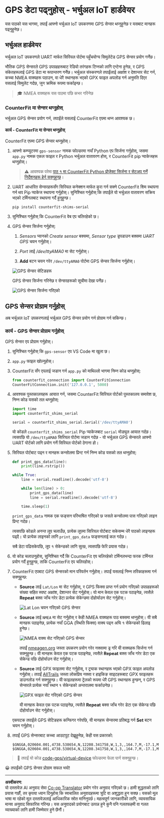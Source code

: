 <!--
CO_OP_TRANSLATOR_METADATA:
{
  "original_hash": "64f18a8f8aaa1fef5e7320e0992d8b3a",
  "translation_date": "2025-08-27T14:38:58+00:00",
  "source_file": "3-transport/lessons/1-location-tracking/virtual-device-gps-sensor.md",
  "language_code": "ne"
}
-->
# GPS डेटा पढ्नुहोस् - भर्चुअल IoT हार्डवेयर

यस पाठको यस भागमा, तपाईं आफ्नो भर्चुअल IoT उपकरणमा GPS सेन्सर थप्नुहुनेछ र यसबाट मानहरू पढ्नुहुनेछ।

## भर्चुअल हार्डवेयर

भर्चुअल IoT उपकरणले UART मार्फत सिरियल पोर्टमा पहुँचयोग्य सिमुलेटेड GPS सेन्सर प्रयोग गर्नेछ।

भौतिक GPS सेन्सरले GPS उपग्रहहरूबाट रेडियो तरंगहरू टिप्नको लागि एन्टेना हुनेछ, र GPS संकेतहरूलाई GPS डेटा मा रूपान्तरण गर्नेछ। भर्चुअल संस्करणले तपाईंलाई अक्षांश र देशान्तर सेट गर्न, कच्चा NMEA वाक्यहरू पठाउन, वा धेरै स्थानहरू भएको GPX फाइल अपलोड गर्न अनुमति दिएर यसलाई सिमुलेट गर्दछ, जुन क्रमिक रूपमा फर्काइन्छ।

> 🎓 NMEA वाक्यहरू यस पाठमा पछि कभर गरिनेछ

### CounterFit मा सेन्सर थप्नुहोस्

भर्चुअल GPS सेन्सर प्रयोग गर्न, तपाईंले यसलाई CounterFit एपमा थप्न आवश्यक छ।

#### कार्य - CounterFit मा सेन्सर थप्नुहोस्

CounterFit एपमा GPS सेन्सर थप्नुहोस्।

1. आफ्नो कम्प्युटरमा `gps-sensor` नामक फोल्डरमा नयाँ Python एप सिर्जना गर्नुहोस्, जसमा `app.py` नामक एकल फाइल र Python भर्चुअल वातावरण होस्, र CounterFit pip प्याकेजहरू थप्नुहोस्।

    > ⚠️ आवश्यक परेमा [पाठ १ मा CounterFit Python प्रोजेक्ट सिर्जना र सेटअप गर्ने निर्देशनहरू हेर्न सक्नुहुन्छ](../../../1-getting-started/lessons/1-introduction-to-iot/virtual-device.md)।

1. UART आधारित सेन्सरहरूसँग सिरियल कनेक्शन मार्फत कुरा गर्न सक्ने CounterFit शिम स्थापना गर्न थप Pip प्याकेज स्थापना गर्नुहोस्। सुनिश्चित गर्नुहोस् कि तपाईंले यो भर्चुअल वातावरण सक्रिय भएको टर्मिनलबाट स्थापना गर्दै हुनुहुन्छ।

    ```sh
    pip install counterfit-shims-serial
    ```

1. सुनिश्चित गर्नुहोस् कि CounterFit वेब एप चलिरहेको छ।

1. GPS सेन्सर सिर्जना गर्नुहोस्:

    1. *Sensors* प्यानको *Create sensor* बक्समा, *Sensor type* ड्रपडाउन बक्समा *UART GPS* चयन गर्नुहोस्।

    1. *Port* लाई */dev/ttyAMA0* मा सेट गर्नुहोस्।

    1. **Add** बटन चयन गरेर `/dev/ttyAMA0` पोर्टमा GPS सेन्सर सिर्जना गर्नुहोस्।

    ![GPS सेन्सर सेटिङहरू](../../../../../translated_images/counterfit-create-gps-sensor.6385dc9357d85ad1d47b4abb2525e7651fd498917d25eefc5a72feab09eedc70.ne.png)

    GPS सेन्सर सिर्जना गरिनेछ र सेन्सरहरूको सूचीमा देखा पर्नेछ।

    ![GPS सेन्सर सिर्जना गरिएको](../../../../../translated_images/counterfit-gps-sensor.3fbb15af0a5367566f2f11324ef5a6f30861cdf2b497071a5e002b7aa473550e.ne.png)

## GPS सेन्सर प्रोग्राम गर्नुहोस्

अब भर्चुअल IoT उपकरणलाई भर्चुअल GPS सेन्सर प्रयोग गर्न प्रोग्राम गर्न सकिन्छ।

### कार्य - GPS सेन्सर प्रोग्राम गर्नुहोस्

GPS सेन्सर एप प्रोग्राम गर्नुहोस्।

1. सुनिश्चित गर्नुहोस् कि `gps-sensor` एप VS Code मा खुला छ।

1. `app.py` फाइल खोल्नुहोस्।

1. CounterFit सँग एपलाई जडान गर्न `app.py` को माथिल्लो भागमा निम्न कोड थप्नुहोस्:

    ```python
    from counterfit_connection import CounterFitConnection
    CounterFitConnection.init('127.0.0.1', 5000)
    ```

1. आवश्यक पुस्तकालयहरू आयात गर्न, जसमा CounterFit सिरियल पोर्टको पुस्तकालय समावेश छ, निम्न कोड यसको तल थप्नुहोस्:

    ```python
    import time
    import counterfit_shims_serial
    
    serial = counterfit_shims_serial.Serial('/dev/ttyAMA0')
    ```

    यो कोडले `counterfit_shims_serial` Pip प्याकेजबाट `serial` मोड्युल आयात गर्दछ। त्यसपछि यो `/dev/ttyAMA0` सिरियल पोर्टमा जडान गर्दछ - यो भर्चुअल GPS सेन्सरले आफ्नो UART पोर्टको लागि प्रयोग गर्ने सिरियल पोर्टको ठेगाना हो।

1. सिरियल पोर्टबाट पढ्न र मानहरू कन्सोलमा प्रिन्ट गर्न निम्न कोड यसको तल थप्नुहोस्:

    ```python
    def print_gps_data(line):
        print(line.rstrip())
    
    while True:
        line = serial.readline().decode('utf-8')
    
        while len(line) > 0:
            print_gps_data(line)
            line = serial.readline().decode('utf-8')
    
        time.sleep(1)
    ```

    `print_gps_data` नामक एक फङ्सन परिभाषित गरिएको छ जसले कन्सोलमा पास गरिएको लाइन प्रिन्ट गर्दछ।

    त्यसपछि कोडले अनन्त लूप चलाउँछ, प्रत्येक लूपमा सिरियल पोर्टबाट सकेसम्म धेरै पाठको लाइनहरू पढ्दै। यो प्रत्येक लाइनको लागि `print_gps_data` फङ्सनलाई कल गर्दछ।

    सबै डेटा पढिसकेपछि, लूप १ सेकेन्डको लागि सुत्छ, त्यसपछि फेरि प्रयास गर्दछ।

1. यो कोड चलाउनुहोस्, सुनिश्चित गर्दै कि CounterFit एप चलिरहेको टर्मिनलभन्दा फरक टर्मिनल प्रयोग गर्दै हुनुहुन्छ, ताकि CounterFit एप चलिरहोस्।

1. CounterFit एपबाट GPS सेन्सरको मान परिवर्तन गर्नुहोस्। तपाईं यसलाई निम्न तरिकाहरूमा गर्न सक्नुहुन्छ:

    * **Source** लाई `Lat/Lon` मा सेट गर्नुहोस्, र GPS फिक्स प्राप्त गर्न प्रयोग गरिएको उपग्रहहरूको संख्या सहित स्पष्ट अक्षांश, देशान्तर सेट गर्नुहोस्। यो मान केवल एक पटक पठाइनेछ, त्यसैले **Repeat** बक्स जाँच गरेर डेटा प्रत्येक सेकेन्डमा दोहोर्याउन सेट गर्नुहोस्।

      ![Lat Lon चयन गरिएको GPS सेन्सर](../../../../../translated_images/counterfit-gps-sensor-latlon.008c867d75464fbe7f84107cc57040df565ac07cb57d2f21db37d087d470197d.ne.png)

    * **Source** लाई `NMEA` मा सेट गर्नुहोस् र केही NMEA वाक्यहरू पाठ बक्समा थप्नुहोस्। यी सबै मानहरू पठाइनेछ, प्रत्येक नयाँ GGA (स्थिति फिक्स) वाक्य पढ्न अघि १ सेकेन्डको ढिलाइ हुनेछ।

      ![NMEA वाक्य सेट गरिएको GPS सेन्सर](../../../../../translated_images/counterfit-gps-sensor-nmea.c62eea442171e17e19528b051b104cfcecdc9cd18db7bc72920f29821ae63f73.ne.png)

      तपाईं [nmeagen.org](https://www.nmeagen.org) जस्ता उपकरण प्रयोग गरेर नक्सामा ड्र गरि यी वाक्यहरू सिर्जना गर्न सक्नुहुन्छ। यी मानहरू केवल एक पटक पठाइनेछ, त्यसैले **Repeat** बक्स जाँच गरेर डेटा एक सेकेन्ड पछि दोहोर्याउन सेट गर्नुहोस्।

    * **Source** लाई GPX फाइलमा सेट गर्नुहोस्, र ट्र्याक स्थानहरू भएको GPX फाइल अपलोड गर्नुहोस्। तपाईं [AllTrails](https://www.alltrails.com/) जस्ता लोकप्रिय नक्सा र हाइकिङ साइटहरूबाट GPX फाइलहरू डाउनलोड गर्न सक्नुहुन्छ। यी फाइलहरूमा ट्रेलको रूपमा धेरै GPS स्थानहरू हुन्छन्, र GPS सेन्सरले प्रत्येक नयाँ स्थान १ सेकेन्डको अन्तरालमा फर्काउनेछ।

      ![GPX फाइल सेट गरिएको GPS सेन्सर](../../../../../translated_images/counterfit-gps-sensor-gpxfile.8310b063ce8a425ccc8ebeec8306aeac5e8e55207f007d52c6e1194432a70cd9.ne.png)

      यी मानहरू केवल एक पटक पठाइनेछ, त्यसैले **Repeat** बक्स जाँच गरेर डेटा एक सेकेन्ड पछि दोहोर्याउन सेट गर्नुहोस्।

    एकपटक तपाईंले GPS सेटिङहरू कन्फिगर गरेपछि, यी मानहरू सेन्सरमा प्रतिबद्ध गर्न **Set** बटन चयन गर्नुहोस्।

1. तपाईं GPS सेन्सरबाट कच्चा आउटपुट देख्नुहुनेछ, केही यस प्रकारको:

    ```output
    $GNGGA,020604.001,4738.538654,N,12208.341758,W,1,3,,164.7,M,-17.1,M,,*67
    $GNGGA,020604.001,4738.538654,N,12208.341758,W,1,3,,164.7,M,-17.1,M,,*67
    ```

> 💁 तपाईं यो कोड [code-gps/virtual-device](../../../../../3-transport/lessons/1-location-tracking/code-gps/virtual-device) फोल्डरमा फेला पार्न सक्नुहुन्छ।

😀 तपाईंको GPS सेन्सर प्रोग्राम सफल भयो!

---

**अस्वीकरण**:  
यो दस्तावेज़ AI अनुवाद सेवा [Co-op Translator](https://github.com/Azure/co-op-translator) प्रयोग गरेर अनुवाद गरिएको छ। हामी शुद्धताको लागि प्रयास गर्छौं, तर कृपया ध्यान दिनुहोस् कि स्वचालित अनुवादहरूमा त्रुटि वा अशुद्धता हुन सक्छ। यसको मूल भाषा मा रहेको मूल दस्तावेज़लाई आधिकारिक स्रोत मानिनुपर्छ। महत्वपूर्ण जानकारीको लागि, व्यावसायिक मानव अनुवाद सिफारिस गरिन्छ। यस अनुवादको प्रयोगबाट उत्पन्न हुने कुनै पनि गलतफहमी वा गलत व्याख्याको लागि हामी जिम्मेवार हुने छैनौं।